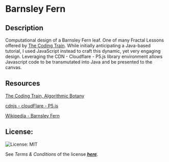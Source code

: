 # Barnsley Fern

## Description
Computational design of a Barnsley Fern leaf.  One of many Fractal Lessons offered by [The Coding Train](https://thecodingtrain.com). While initially anticipating a Java-based tutorial, I used JavaScript instead to craft this dynamic, yet very engaging design.  Leveraging the CDN - Cloudflare - P5.js library environment allows Javascript code to be transmutated into Java and be presented to the canvas.

## Resources
[The Coding Train, Algorithmic Botany](https://thecodingtrain.com/tracks/algorithmic-botany)

[cdnjs - cloudFlare - P5.js](https://cdnjs.com/libraries/p5.js?ref=bulkan-evcimen.com)

[Wikipedia - Barnsley Fern](https://en.wikipedia.org/wiki/Barnsley_fern#Computer_generation)

## License:
  
![License: MIT](https://img.shields.io/badge/license-MIT-brightgreen)
  
See *Terms & Conditions* of the license [***here***](https://opensource.org/licenses/MIT).

